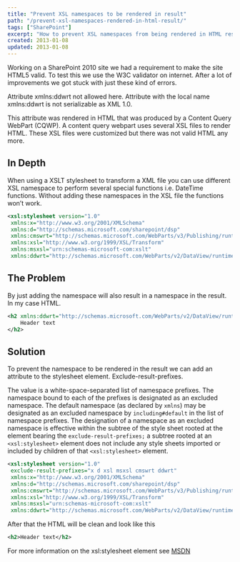 ```yaml
---
title: "Prevent XSL namespaces to be rendered in result"
path: "/prevent-xsl-namespaces-rendered-in-html-result/"
tags: ["SharePoint"]
excerpt: "How to prevent XSL namespaces from being rendered in HTML result. This can simply be done as shown in this post."
created: 2013-01-08
updated: 2013-01-08
---
```


Working on a SharePoint 2010 site we had a requirement to make the site HTML5 valid. To test this we use the W3C validator on internet. After a lot of improvements we got stuck with just these kind of errors.

Attribute xmlns:ddwrt not allowed here.
Attribute with the local name xmlns:ddwrt is not serializable as XML 1.0.

This attribute was rendered in HTML that was produced by a Content Query WebPart (CQWP). A content query webpart uses several XSL files to render HTML. These XSL files were customized but there was not valid HTML any more.

## In Depth

When using a XSLT stylesheet to transform a XML file you can use different XSL namespace to perform several special functions i.e. DateTime functions. Without adding these namespaces in the XSL file the functions won’t work.

```xml
<xsl:stylesheet version="1.0"
 xmlns:x="http://www.w3.org/2001/XMLSchema"
 xmlns:d="http://schemas.microsoft.com/sharepoint/dsp"
 xmlns:cmswrt="http://schemas.microsoft.com/WebParts/v3/Publishing/runtime"
 xmlns:xsl="http://www.w3.org/1999/XSL/Transform"
 xmlns:msxsl="urn:schemas-microsoft-com:xslt"
 xmlns:ddwrt="http://schemas.microsoft.com/WebParts/v2/DataView/runtime">
```

## The Problem

By just adding the namespace will also result in a namespace in the result. In my case HTML.

```xml
<h2 xmlns:ddwrt="http://schemas.microsoft.com/WebParts/v2/DataView/runtime">
    Header text
</h2>
```

## Solution

To prevent the namespace to be rendered in the result we can add an attribute to the stylesheet element. Exclude-result-prefixes.

The value is a white-space-separated list of namespace prefixes. The namespace bound to each of the prefixes is designated as an excluded namespace. The default namespace (as declared by `xmlns`) may be designated as an excluded namespace by `including#default` in the list of namespace prefixes. The designation of a namespace as an excluded namespace is effective within the subtree of the style sheet rooted at the element bearing the `exclude-result-prefixes;` a subtree rooted at an `<xsl:stylesheet>` element does not include any style sheets imported or included by children of that `<xsl:stylesheet>` element.

```xml
<xsl:stylesheet version="1.0"
 exclude-result-prefixes="x d xsl msxsl cmswrt ddwrt"
 xmlns:x="http://www.w3.org/2001/XMLSchema"
 xmlns:d="http://schemas.microsoft.com/sharepoint/dsp"
 xmlns:cmswrt="http://schemas.microsoft.com/WebParts/v3/Publishing/runtime"
 xmlns:xsl="http://www.w3.org/1999/XSL/Transform"
 xmlns:msxsl="urn:schemas-microsoft-com:xslt"
 xmlns:ddwrt="http://schemas.microsoft.com/WebParts/v2/DataView/runtime">
 ```

After that the HTML will be clean and look like this

```xml
<h2>Header text</h2>
```

For more information on the xsl:stylesheet element see [MSDN](http://msdn.microsoft.com/en-us/library/ms256204.aspx)
